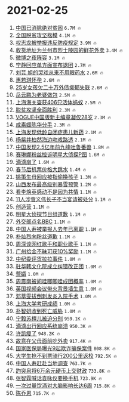 # 2021-02-25

1. [中国已消除绝对贫困](https://s.weibo.com/weibo?q=%23%E4%B8%AD%E5%9B%BD%E5%B7%B2%E6%B6%88%E9%99%A4%E7%BB%9D%E5%AF%B9%E8%B4%AB%E5%9B%B0%23&Refer=top) `6.7M 🔥`
1. [全国脱贫攻坚楷模](https://s.weibo.com/weibo?q=%23%E5%85%A8%E5%9B%BD%E8%84%B1%E8%B4%AB%E6%94%BB%E5%9D%9A%E6%A5%B7%E6%A8%A1%23&Refer=top) `4.1M 🔥`
1. [权志龙被举报违反防疫规定](https://s.weibo.com/weibo?q=%23%E6%9D%83%E5%BF%97%E9%BE%99%E8%A2%AB%E4%B8%BE%E6%8A%A5%E8%BF%9D%E5%8F%8D%E9%98%B2%E7%96%AB%E8%A7%84%E5%AE%9A%23&Refer=top) `3.9M 🔥`
1. [收货地址为兰州市烈士陵园的鲜花外卖](https://s.weibo.com/weibo?q=%23%E6%94%B6%E8%B4%A7%E5%9C%B0%E5%9D%80%E4%B8%BA%E5%85%B0%E5%B7%9E%E5%B8%82%E7%83%88%E5%A3%AB%E9%99%B5%E5%9B%AD%E7%9A%84%E9%B2%9C%E8%8A%B1%E5%A4%96%E5%8D%96%23&Refer=top) `3.4M 🔥`
1. [微博之夜阵容](https://s.weibo.com/weibo?q=%23%E5%BE%AE%E5%8D%9A%E4%B9%8B%E5%A4%9C%E9%98%B5%E5%AE%B9%23&Refer=top) `3.1M 🔥`
1. [宁静回应单方面宣布退团](https://s.weibo.com/weibo?q=%E5%AE%81%E9%9D%99%E5%9B%9E%E5%BA%94%E5%8D%95%E6%96%B9%E9%9D%A2%E5%AE%A3%E5%B8%83%E9%80%80%E5%9B%A2&Refer=top) `2.7M 🔥`
1. [刘芸 姐的哭戏从来不用眼药水](https://s.weibo.com/weibo?q=%E5%88%98%E8%8A%B8%20%E5%A7%90%E7%9A%84%E5%93%AD%E6%88%8F%E4%BB%8E%E6%9D%A5%E4%B8%8D%E7%94%A8%E7%9C%BC%E8%8D%AF%E6%B0%B4&Refer=top) `2.6M 🔥`
1. [惠若琪怀孕](https://s.weibo.com/weibo?q=%E6%83%A0%E8%8B%A5%E7%90%AA%E6%80%80%E5%AD%95&Refer=top) `2.6M 🔥`
1. [25岁女孩欠二十万外债抑郁失联](https://s.weibo.com/weibo?q=25%E5%B2%81%E5%A5%B3%E5%AD%A9%E6%AC%A0%E4%BA%8C%E5%8D%81%E4%B8%87%E5%A4%96%E5%80%BA%E6%8A%91%E9%83%81%E5%A4%B1%E8%81%94&Refer=top) `2.6M 🔥`
1. [岳云鹏为老婆做包](https://s.weibo.com/weibo?q=%E5%B2%B3%E4%BA%91%E9%B9%8F%E4%B8%BA%E8%80%81%E5%A9%86%E5%81%9A%E5%8C%85&Refer=top) `2.5M 🔥`
1. [上海海关查获406只活体蚂蚁](https://s.weibo.com/weibo?q=%23%E4%B8%8A%E6%B5%B7%E6%B5%B7%E5%85%B3%E6%9F%A5%E8%8E%B7406%E5%8F%AA%E6%B4%BB%E4%BD%93%E8%9A%82%E8%9A%81%23&Refer=top) `2.5M 🔥`
1. [脱贫攻坚全面胜利](https://s.weibo.com/weibo?q=%23%E8%84%B1%E8%B4%AB%E6%94%BB%E5%9D%9A%E5%85%A8%E9%9D%A2%E8%83%9C%E5%88%A9%23&Refer=top) `2.3M 🔥`
1. [VOGUE中国版新主编章凝仅28岁](https://s.weibo.com/weibo?q=%23VOGUE%E4%B8%AD%E5%9B%BD%E7%89%88%E6%96%B0%E4%B8%BB%E7%BC%96%E7%AB%A0%E5%87%9D%E4%BB%8528%E5%B2%81%23&Refer=top) `2.3M 🔥`
1. [咸素媛陈华分手](https://s.weibo.com/weibo?q=%23%E5%92%B8%E7%B4%A0%E5%AA%9B%E9%99%88%E5%8D%8E%E5%88%86%E6%89%8B%23&Refer=top) `2.3M 🔥`
1. [上海发现低龄自闭症患儿新药](https://s.weibo.com/weibo?q=%E4%B8%8A%E6%B5%B7%E5%8F%91%E7%8E%B0%E4%BD%8E%E9%BE%84%E8%87%AA%E9%97%AD%E7%97%87%E6%82%A3%E5%84%BF%E6%96%B0%E8%8D%AF&Refer=top) `2.1M 🔥`
1. [杨紫井柏然海边吻戏路透](https://s.weibo.com/weibo?q=%23%E6%9D%A8%E7%B4%AB%E4%BA%95%E6%9F%8F%E7%84%B6%E6%B5%B7%E8%BE%B9%E5%90%BB%E6%88%8F%E8%B7%AF%E9%80%8F%23&Refer=top) `2.1M 🔥`
1. [中国发现2.5亿年前九峰吐鲁番兽](https://s.weibo.com/weibo?q=%E4%B8%AD%E5%9B%BD%E5%8F%91%E7%8E%B02.5%E4%BA%BF%E5%B9%B4%E5%89%8D%E4%B9%9D%E5%B3%B0%E5%90%90%E9%B2%81%E7%95%AA%E5%85%BD&Refer=top) `1.8M 🔥`
1. [赛琳娜粉丝控诉明星大侦探P图](https://s.weibo.com/weibo?q=%23%E8%B5%9B%E7%90%B3%E5%A8%9C%E7%B2%89%E4%B8%9D%E6%8E%A7%E8%AF%89%E6%98%8E%E6%98%9F%E5%A4%A7%E4%BE%A6%E6%8E%A2P%E5%9B%BE%23&Refer=top) `1.6M 🔥`
1. [滴滴崩了](https://s.weibo.com/weibo?q=%E6%BB%B4%E6%BB%B4%E5%B4%A9%E4%BA%86&Refer=top) `1.6M 🔥`
1. [春节后机票价格大跳水](https://s.weibo.com/weibo?q=%23%E6%98%A5%E8%8A%82%E5%90%8E%E6%9C%BA%E7%A5%A8%E4%BB%B7%E6%A0%BC%E5%A4%A7%E8%B7%B3%E6%B0%B4%23&Refer=top) `1.4M 🔥`
1. [姚策生母回应被指偷换孩子](https://s.weibo.com/weibo?q=%E5%A7%9A%E7%AD%96%E7%94%9F%E6%AF%8D%E5%9B%9E%E5%BA%94%E8%A2%AB%E6%8C%87%E5%81%B7%E6%8D%A2%E5%AD%A9%E5%AD%90&Refer=top) `1.3M 🔥`
1. [山西发布最高级别暴雪预警](https://s.weibo.com/weibo?q=%23%E5%B1%B1%E8%A5%BF%E5%8F%91%E5%B8%83%E6%9C%80%E9%AB%98%E7%BA%A7%E5%88%AB%E6%9A%B4%E9%9B%AA%E9%A2%84%E8%AD%A6%23&Refer=top) `1.2M 🔥`
1. [看李焕英感动不是因为共情](https://s.weibo.com/weibo?q=%E7%9C%8B%E6%9D%8E%E7%84%95%E8%8B%B1%E6%84%9F%E5%8A%A8%E4%B8%8D%E6%98%AF%E5%9B%A0%E4%B8%BA%E5%85%B1%E6%83%85&Refer=top) `1.1M 🔥`
1. [11人涉菅义伟长子不当宴请被处分](https://s.weibo.com/weibo?q=11%E4%BA%BA%E6%B6%89%E8%8F%85%E4%B9%89%E4%BC%9F%E9%95%BF%E5%AD%90%E4%B8%8D%E5%BD%93%E5%AE%B4%E8%AF%B7%E8%A2%AB%E5%A4%84%E5%88%86&Refer=top) `1.1M 🔥`
1. [创造营](https://s.weibo.com/weibo?q=%E5%88%9B%E9%80%A0%E8%90%A5&Refer=top) `1.1M 🔥`
1. [明星大侦探节目组道歉](https://s.weibo.com/weibo?q=%23%E6%98%8E%E6%98%9F%E5%A4%A7%E4%BE%A6%E6%8E%A2%E8%8A%82%E7%9B%AE%E7%BB%84%E9%81%93%E6%AD%89%23&Refer=top) `1.1M 🔥`
1. [外交部点名BBC](https://s.weibo.com/weibo?q=%23%E5%A4%96%E4%BA%A4%E9%83%A8%E7%82%B9%E5%90%8DBBC%23&Refer=top) `1.1M 🔥`
1. [中国人寿被举报人去年已离职](https://s.weibo.com/weibo?q=%23%E4%B8%AD%E5%9B%BD%E4%BA%BA%E5%AF%BF%E8%A2%AB%E4%B8%BE%E6%8A%A5%E4%BA%BA%E5%8E%BB%E5%B9%B4%E5%B7%B2%E7%A6%BB%E8%81%8C%23&Refer=top) `1.1M 🔥`
1. [朴灿烈向粉丝道歉](https://s.weibo.com/weibo?q=%23%E6%9C%B4%E7%81%BF%E7%83%88%E5%90%91%E7%B2%89%E4%B8%9D%E9%81%93%E6%AD%89%23&Refer=top) `1.1M 🔥`
1. [周深谈网红歌手和职业歌手](https://s.weibo.com/weibo?q=%23%E5%91%A8%E6%B7%B1%E8%B0%88%E7%BD%91%E7%BA%A2%E6%AD%8C%E6%89%8B%E5%92%8C%E8%81%8C%E4%B8%9A%E6%AD%8C%E6%89%8B%23&Refer=top) `1.1M 🔥`
1. [广州拾金不昧可获10%奖励](https://s.weibo.com/weibo?q=%23%E5%B9%BF%E5%B7%9E%E6%8B%BE%E9%87%91%E4%B8%8D%E6%98%A7%E5%8F%AF%E8%8E%B710%25%E5%A5%96%E5%8A%B1%23&Refer=top) `1.1M 🔥`
1. [中纪委评货拉拉事件](https://s.weibo.com/weibo?q=%E4%B8%AD%E7%BA%AA%E5%A7%94%E8%AF%84%E8%B4%A7%E6%8B%89%E6%8B%89%E4%BA%8B%E4%BB%B6&Refer=top) `1.0M 🔥`
1. [驻华韩文化院成立纠错改正团](https://s.weibo.com/weibo?q=%23%E9%A9%BB%E5%8D%8E%E9%9F%A9%E6%96%87%E5%8C%96%E9%99%A2%E6%88%90%E7%AB%8B%E7%BA%A0%E9%94%99%E6%94%B9%E6%AD%A3%E5%9B%A2%23&Refer=top) `1.0M 🔥`
1. [赘婿](https://s.weibo.com/weibo?q=%E8%B5%98%E5%A9%BF&Refer=top) `1.0M 🔥`
1. [周震南被问哇唧唧哇成团概率](https://s.weibo.com/weibo?q=%23%E5%91%A8%E9%9C%87%E5%8D%97%E8%A2%AB%E9%97%AE%E5%93%87%E5%94%A7%E5%94%A7%E5%93%87%E6%88%90%E5%9B%A2%E6%A6%82%E7%8E%87%23&Refer=top) `1.0M 🔥`
1. [英国视频会议带火背景墙生意](https://s.weibo.com/weibo?q=%E8%8B%B1%E5%9B%BD%E8%A7%86%E9%A2%91%E4%BC%9A%E8%AE%AE%E5%B8%A6%E7%81%AB%E8%83%8C%E6%99%AF%E5%A2%99%E7%94%9F%E6%84%8F&Refer=top) `1.0M 🔥`
1. [邓萃雯拔倒刺发炎入院手术](https://s.weibo.com/weibo?q=%23%E9%82%93%E8%90%83%E9%9B%AF%E6%8B%94%E5%80%92%E5%88%BA%E5%8F%91%E7%82%8E%E5%85%A5%E9%99%A2%E6%89%8B%E6%9C%AF%23&Refer=top) `1.0M 🔥`
1. [上海大学考研成绩](https://s.weibo.com/weibo?q=%E4%B8%8A%E6%B5%B7%E5%A4%A7%E5%AD%A6%E8%80%83%E7%A0%94%E6%88%90%E7%BB%A9&Refer=top) `1.0M 🔥`
1. [朴智妍收到死亡威胁](https://s.weibo.com/weibo?q=%23%E6%9C%B4%E6%99%BA%E5%A6%8D%E6%94%B6%E5%88%B0%E6%AD%BB%E4%BA%A1%E5%A8%81%E8%83%81%23&Refer=top) `1.0M 🔥`
1. [宁毅苏檀儿被迫分别](https://s.weibo.com/weibo?q=%23%E5%AE%81%E6%AF%85%E8%8B%8F%E6%AA%80%E5%84%BF%E8%A2%AB%E8%BF%AB%E5%88%86%E5%88%AB%23&Refer=top) `959.1K 🔥`
1. [滴滴出行回应系统崩溃](https://s.weibo.com/weibo?q=%E6%BB%B4%E6%BB%B4%E5%87%BA%E8%A1%8C%E5%9B%9E%E5%BA%94%E7%B3%BB%E7%BB%9F%E5%B4%A9%E6%BA%83&Refer=top) `950.3K 🔥`
1. [许凯瘦了](https://s.weibo.com/weibo?q=%23%E8%AE%B8%E5%87%AF%E7%98%A6%E4%BA%86%23&Refer=top) `948.2K 🔥`
1. [故意在父母面前吃外卖](https://s.weibo.com/weibo?q=%23%E6%95%85%E6%84%8F%E5%9C%A8%E7%88%B6%E6%AF%8D%E9%9D%A2%E5%89%8D%E5%90%83%E5%A4%96%E5%8D%96%23&Refer=top) `917.4K 🔥`
1. [国家医保局曝光9起欺诈骗保案件](https://s.weibo.com/weibo?q=%23%E5%9B%BD%E5%AE%B6%E5%8C%BB%E4%BF%9D%E5%B1%80%E6%9B%9D%E5%85%899%E8%B5%B7%E6%AC%BA%E8%AF%88%E9%AA%97%E4%BF%9D%E6%A1%88%E4%BB%B6%23&Refer=top) `808.8K 🔥`
1. [大学生抢不到票骑行200公里返校](https://s.weibo.com/weibo?q=%23%E5%A4%A7%E5%AD%A6%E7%94%9F%E6%8A%A2%E4%B8%8D%E5%88%B0%E7%A5%A8%E9%AA%91%E8%A1%8C200%E5%85%AC%E9%87%8C%E8%BF%94%E6%A0%A1%23&Refer=top) `792.5K 🔥`
1. [中国人寿赶赴当地调查](https://s.weibo.com/weibo?q=%E4%B8%AD%E5%9B%BD%E4%BA%BA%E5%AF%BF%E8%B5%B6%E8%B5%B4%E5%BD%93%E5%9C%B0%E8%B0%83%E6%9F%A5&Refer=top) `763.7K 🔥`
1. [趵突泉将6万余元硬币上交财政](https://s.weibo.com/weibo?q=%23%E8%B6%B5%E7%AA%81%E6%B3%89%E5%B0%866%E4%B8%87%E4%BD%99%E5%85%83%E7%A1%AC%E5%B8%81%E4%B8%8A%E4%BA%A4%E8%B4%A2%E6%94%BF%23&Refer=top) `733.8K 🔥`
1. [张智霖喊话袁咏仪要换手机](https://s.weibo.com/weibo?q=%23%E5%BC%A0%E6%99%BA%E9%9C%96%E5%96%8A%E8%AF%9D%E8%A2%81%E5%92%8F%E4%BB%AA%E8%A6%81%E6%8D%A2%E6%89%8B%E6%9C%BA%23&Refer=top) `723.9K 🔥`
1. [一次过量饮酒对大脑影响长达6周](https://s.weibo.com/weibo?q=%23%E4%B8%80%E6%AC%A1%E8%BF%87%E9%87%8F%E9%A5%AE%E9%85%92%E5%AF%B9%E5%A4%A7%E8%84%91%E5%BD%B1%E5%93%8D%E9%95%BF%E8%BE%BE6%E5%91%A8%23&Refer=top) `715.8K 🔥`
1. [陈乔恩](https://s.weibo.com/weibo?q=%E9%99%88%E4%B9%94%E6%81%A9&Refer=top) `715.7K 🔥`
